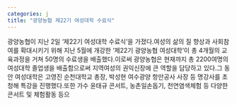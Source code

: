 ```yaml
---
categories: j
title: "광양농협 제22기 여성대학 수료식"
---
```

광양농협이 지난 2일 ‘제22기 여성대학 수료식’을 가졌다.여성의 삶의 질 향상과 사회참여를 확대시키기 위해 지난 5월에 개강한 ‘제22기 광양농협 여성대학’이 총 4개월의 교육과정을 거쳐 50명의 수료생을 배출했다.이로써 광양농협은 현재까지 총 2200여명의 여성대학 졸업생을 배출함으로써 지역여성의 권익신장에 큰 역할을 담당하고 있다.그 동안 여성대학은 고영진 순천대학교 총장, 박성현 여수광양 항만공사 사장 등 명강사를 초청해 특강을 진행했다.또한 가수 윤태규 콘서트, 농촌일손돕기, 천연염색체험 등 다양한 콘서트 및 체험활동 등으